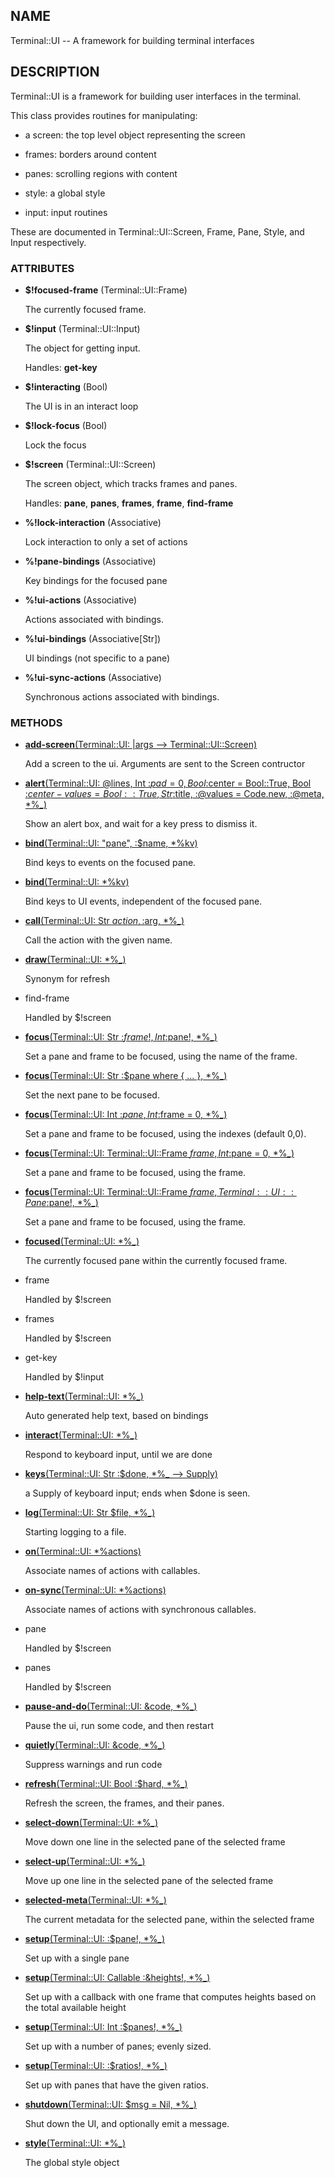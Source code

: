 ## NAME

Terminal::UI -- A framework for building terminal interfaces

## DESCRIPTION

Terminal::UI is a framework for building user interfaces in the terminal.

This class provides routines for manipulating:

* a screen: the top level object representing the screen

* frames: borders around content

* panes: scrolling regions with content

* style: a global style

* input: input routines

These are documented in Terminal::UI::Screen, Frame, Pane, Style, and Input respectively.

### ATTRIBUTES

* **$!focused-frame** (Terminal::UI::Frame)

  The currently focused frame.

* **$!input** (Terminal::UI::Input)

  The object for getting input.

  Handles: **get-key**

* **$!interacting** (Bool)

  The UI is in an interact loop

* **$!lock-focus** (Bool)

  Lock the focus

* **$!screen** (Terminal::UI::Screen)

  The screen object, which tracks frames and panes.

  Handles: **pane**, **panes**, **frames**, **frame**, **find-frame**

* **%!lock-interaction** (Associative)

  Lock interaction to only a set of actions

* **%!pane-bindings** (Associative)

  Key bindings for the focused pane

* **%!ui-actions** (Associative)

  Actions associated with bindings.

* **%!ui-bindings** (Associative[Str])

  UI bindings (not specific to a pane)

* **%!ui-sync-actions** (Associative)

  Synchronous actions associated with bindings.


### METHODS

* [**add-screen**(Terminal::UI: |args --> Terminal::UI::Screen)](https://git.sr.ht/~bduggan/raku-terminal-ui/tree/0.1.2/lib/Terminal/UI.rakumod#L215)

  Add a screen to the ui. Arguments are sent to the Screen contructor

* [**alert**(Terminal::UI: @lines, Int :$pad = 0, Bool :$center = Bool::True, Bool :$center-values = Bool::True, Str :$title, :@values = Code.new, :@meta, *%_)](https://git.sr.ht/~bduggan/raku-terminal-ui/tree/0.1.2/lib/Terminal/UI/Alerts.rakumod#L18)

  Show an alert box, and wait for a key press to dismiss it.

* [**bind**(Terminal::UI: "pane", :$name, *%kv)](https://git.sr.ht/~bduggan/raku-terminal-ui/tree/0.1.2/lib/Terminal/UI.rakumod#L261)

  Bind keys to events on the focused pane.

* [**bind**(Terminal::UI: *%kv)](https://git.sr.ht/~bduggan/raku-terminal-ui/tree/0.1.2/lib/Terminal/UI.rakumod#L277)

  Bind keys to UI events, independent of the focused pane.

* [**call**(Terminal::UI: Str $action, :$arg, *%_)](https://git.sr.ht/~bduggan/raku-terminal-ui/tree/0.1.2/lib/Terminal/UI.rakumod#L361)

  Call the action with the given name.

* [**draw**(Terminal::UI: *%_)](https://git.sr.ht/~bduggan/raku-terminal-ui/tree/0.1.2/lib/Terminal/UI.rakumod#L88)

  Synonym for refresh

* find-frame

  Handled by $!screen

* [**focus**(Terminal::UI: Str :$frame!, Int :$pane!, *%_)](https://git.sr.ht/~bduggan/raku-terminal-ui/tree/0.1.2/lib/Terminal/UI.rakumod#L105)

  Set a pane and frame to be focused, using the name of the frame.

* [**focus**(Terminal::UI: Str :$pane where { ... }, *%_)](https://git.sr.ht/~bduggan/raku-terminal-ui/tree/0.1.2/lib/Terminal/UI.rakumod#L112)

  Set the next pane to be focused.

* [**focus**(Terminal::UI: Int :$pane, Int :$frame = 0, *%_)](https://git.sr.ht/~bduggan/raku-terminal-ui/tree/0.1.2/lib/Terminal/UI.rakumod#L142)

  Set a pane and frame to be focused, using the indexes (default 0,0).

* [**focus**(Terminal::UI: Terminal::UI::Frame $frame, Int :$pane = 0, *%_)](https://git.sr.ht/~bduggan/raku-terminal-ui/tree/0.1.2/lib/Terminal/UI.rakumod#L150)

  Set a pane and frame to be focused, using the frame.

* [**focus**(Terminal::UI: Terminal::UI::Frame $frame, Terminal::UI::Pane :$pane!, *%_)](https://git.sr.ht/~bduggan/raku-terminal-ui/tree/0.1.2/lib/Terminal/UI.rakumod#L158)

  Set a pane and frame to be focused, using the frame.

* [**focused**(Terminal::UI: *%_)](https://git.sr.ht/~bduggan/raku-terminal-ui/tree/0.1.2/lib/Terminal/UI.rakumod#L78)

  The currently focused pane within the currently focused frame.

* frame

  Handled by $!screen

* frames

  Handled by $!screen

* get-key

  Handled by $!input

* [**help-text**(Terminal::UI: *%_)](https://git.sr.ht/~bduggan/raku-terminal-ui/tree/0.1.2/lib/Terminal/UI.rakumod#L388)

  Auto generated help text, based on bindings

* [**interact**(Terminal::UI: *%_)](https://git.sr.ht/~bduggan/raku-terminal-ui/tree/0.1.2/lib/Terminal/UI.rakumod#L311)

  Respond to keyboard input, until we are done

* [**keys**(Terminal::UI: Str :$done, *%_ --> Supply)](https://git.sr.ht/~bduggan/raku-terminal-ui/tree/0.1.2/lib/Terminal/UI.rakumod#L229)

  a Supply of keyboard input; ends when $done is seen.

* [**log**(Terminal::UI: Str $file, *%_)](https://git.sr.ht/~bduggan/raku-terminal-ui/tree/0.1.2/lib/Terminal/UI.rakumod#L223)

  Starting logging to a file.

* [**on**(Terminal::UI: *%actions)](https://git.sr.ht/~bduggan/raku-terminal-ui/tree/0.1.2/lib/Terminal/UI.rakumod#L338)

  Associate names of actions with callables.

* [**on-sync**(Terminal::UI: *%actions)](https://git.sr.ht/~bduggan/raku-terminal-ui/tree/0.1.2/lib/Terminal/UI.rakumod#L349)

  Associate names of actions with synchronous callables.

* pane

  Handled by $!screen

* panes

  Handled by $!screen

* [**pause-and-do**(Terminal::UI: &code, *%_)](https://git.sr.ht/~bduggan/raku-terminal-ui/tree/0.1.2/lib/Terminal/UI.rakumod#L410)

  Pause the ui, run some code, and then restart

* [**quietly**(Terminal::UI: &code, *%_)](https://git.sr.ht/~bduggan/raku-terminal-ui/tree/0.1.2/lib/Terminal/UI.rakumod#L381)

  Suppress warnings and run code

* [**refresh**(Terminal::UI: Bool :$hard, *%_)](https://git.sr.ht/~bduggan/raku-terminal-ui/tree/0.1.2/lib/Terminal/UI.rakumod#L93)

  Refresh the screen, the frames, and their panes.

* [**select-down**(Terminal::UI: *%_)](https://git.sr.ht/~bduggan/raku-terminal-ui/tree/0.1.2/lib/Terminal/UI.rakumod#L256)

  Move down one line in the selected pane of the selected frame

* [**select-up**(Terminal::UI: *%_)](https://git.sr.ht/~bduggan/raku-terminal-ui/tree/0.1.2/lib/Terminal/UI.rakumod#L251)

  Move up one line in the selected pane of the selected frame

* [**selected-meta**(Terminal::UI: *%_)](https://git.sr.ht/~bduggan/raku-terminal-ui/tree/0.1.2/lib/Terminal/UI.rakumod#L241)

  The current metadata for the selected pane, within the selected frame

* [**setup**(Terminal::UI: :$pane!, *%_)](https://git.sr.ht/~bduggan/raku-terminal-ui/tree/0.1.2/lib/Terminal/UI.rakumod#L165)

  Set up with a single pane

* [**setup**(Terminal::UI: Callable :&heights!, *%_)](https://git.sr.ht/~bduggan/raku-terminal-ui/tree/0.1.2/lib/Terminal/UI.rakumod#L178)

  Set up with a callback with one frame that computes heights based on the total available height

* [**setup**(Terminal::UI: Int :$panes!, *%_)](https://git.sr.ht/~bduggan/raku-terminal-ui/tree/0.1.2/lib/Terminal/UI.rakumod#L194)

  Set up with a number of panes; evenly sized.

* [**setup**(Terminal::UI: :$ratios!, *%_)](https://git.sr.ht/~bduggan/raku-terminal-ui/tree/0.1.2/lib/Terminal/UI.rakumod#L201)

  Set up with panes that have the given ratios.

* [**shutdown**(Terminal::UI: $msg = Nil, *%_)](https://git.sr.ht/~bduggan/raku-terminal-ui/tree/0.1.2/lib/Terminal/UI.rakumod#L209)

  Shut down the UI, and optionally emit a message.

* [**style**(Terminal::UI: *%_)](https://git.sr.ht/~bduggan/raku-terminal-ui/tree/0.1.2/lib/Terminal/UI.rakumod#L246)

  The global style object
